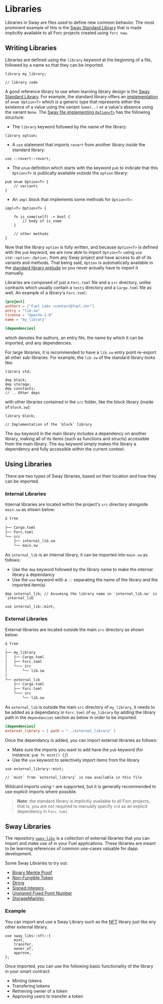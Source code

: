 # Libraries

Libraries in Sway are files used to define new common behavior. The most prominent example of this is the [Sway Standard Library](../introduction/standard_library.html) that is made implicitly available to all Forc projects created using `forc new`.
## Writing Libraries

Libraries are defined using the `library` keyword at the beginning of a file, followed by a name so that they can be imported.

```sway
library my_library;

// library code
```

A good reference library to use when learning library design is the [Sway Standard Library](../introduction/standard_library.html). For example, the standard library offers an [implementation](https://github.com/FuelLabs/sway/blob/master/sway-lib-std/src/option.sw) of `enum Option<T>` which is a generic type that represents either the existence of a value using the variant `Some(..)` or a value's absence using the variant `None`. The [Sway file implementing `Option<T>`](https://github.com/FuelLabs/sway/blob/master/sway-lib-std/src/option.sw) has the following structure:

* The `library` keyword followed by the name of the library:

```sway
library option;
```

* A `use` statement that imports `revert` from another library _inside_ the standard library:

```sway
use ::revert::revert;
```

* The `enum` definition which starts with the keyword `pub` to indicate that this `Option<T>` is publically available _outside_ the `option` library:

```sway
pub enum Option<T> {
    // variants
}
```

* An `impl` block that implements some methods for `Option<T>`:

```sway
impl<T> Option<T> {

    fn is_some(self) -> bool {
        // body of is_some
    }

    // other methods
}
```

Now that the library `option` is fully written, and because `Option<T>` is defined with the `pub` keyword, we are now able to import `Option<T>` using `use std::option::Option;` from any Sway project and have access to all of its variants and methods. That being said, `Option` is automatically available in the [standard library prelude](../introduction/standard_library.md#standard-library-prelude) so you never actually have to import it manually.

Libraries are composed of just a `Forc.toml` file and a `src` directory, unlike contracts which usually contain a `tests` directory and a `Cargo.toml` file as well. An example of a library's `Forc.toml`:

```toml
[project]
authors = ["Fuel Labs <contact@fuel.sh>"]
entry = "lib.sw"
license = "Apache-2.0"
name = "my_library"

[dependencies]
```

which denotes the authors, an entry file, the name by which it can be imported, and any dependencies.

For large libraries, it is recommended to have a `lib.sw` entry point re-export all other sub-libraries. For example, the `lib.sw` of the standard library looks like:

```sway
library std;

dep block;
dep storage;
dep constants;
// .. Other deps
```

with other libraries contained in the `src` folder, like the block library (inside of `block.sw`):

```sway
library block;

// Implementation of the `block` library 
```

The `dep` keyword in the main library includes a dependency on another library, making all of its items (such as functions and structs) accessible from the main library. The `dep` keyword simply makes the library a dependency and fully accessible within the current context.

## Using Libraries

There are two types of Sway libraries, based on their location and how they can be imported.

### Internal Libraries

Internal libraries are located within the project's `src` directory alongside `main.sw` as shown below:

```bash
$ tree
.
├── Cargo.toml
├── Forc.toml
└── src
    ├── internal_lib.sw
    └── main.sw
```


As `internal_lib` is an internal library, it can be imported into `main.sw` as follows:
- Use the `dep` keyword followed by the library name to make the internal library a dependancy
- Use the `use` keyword with a `::` separating the name of the library and the imported item(s)

```sway
dep internal_lib; // Assuming the library name in `internal_lib.sw` is `internal_lib`

use internal_lib::mint;
```

### External Libraries

External libraries are located outside the main `src` directory as shown below:

```bash
$ tree
.
├── my_library
│   ├── Cargo.toml
│   ├── Forc.toml
│   └─── src
│       └── lib.sw
│
└── external_lib
    ├── Cargo.toml
    ├── Forc.toml
    └─── src
        └── lib.sw
```
        
As `external_lib` is outside the main `src` directory of `my_library`, it needs to be added as a dependancy in `Forc.toml` of `my_library` by adding the library path in the `dependancies` section as below in order to be imported:

```toml
[dependencies]
external_library = { path = "../external_library" }
```

Once the dependancy is added, you can import external libraries as follows:
- Make sure the imports you want to add have the `pub` keyword (for instance: `pub fn mint() {}`)
- Use the `use` keyword to selectively import items from the library

```sway
use external_library::mint;

// `mint` from `external_library` is now available in this file
```

Wildcard imports using `*` are supported, but it is generally recommended to use explicit imports where possible.

> **Note**: the standard library is implicitly available to all Forc projects, that is, you are not required to manually specify `std` as an explicit dependency in `Forc.toml`.

## Sway Libraries

The repository [`sway-libs`](https://github.com/FuelLabs/sway-libs/tree/master/sway_libs/) is a collection of external libraries that you can import and make use of in your Fuel applications. These libraries are meant to be learning references of common use-cases valuable for dapp development.

Some Sway Libraries to try out:
- [Binary Merkle Proof](https://github.com/FuelLabs/sway-libs/blob/master/sway_libs/src/merkle_proof)
- [Non-Fungible Token](https://github.com/FuelLabs/sway-libs/tree/master/sway_libs/src/nft)
- [String](https://github.com/FuelLabs/sway-libs/blob/master/sway_libs/src/string)
- [Signed Integers](https://github.com/FuelLabs/sway-libs/blob/master/sway_libs/src/signed_integers)
- [Unsigned Fixed Point Number](https://github.com/mehtavishwa30/sway-libs/blob/master/sway_libs/src/fixed_point/ufp)
- [StorageMapVec](https://github.com/mehtavishwa30/sway-libs/blob/master/sway_libs/src/storagemapvec)

### Example

You can import and use a Sway Library such as the [NFT](https://github.com/FuelLabs/sway-libs/tree/master/sway_libs/src/nft) library just like any other external library.

```sway
use sway_libs::nft::{
    mint,
    transfer,
    owner_of,
    approve,
};
```
Once imported, you can use the following basic functionality of the library in your smart contract:
- Minting tokens
- Transfering tokens
- Retrieving owner of a token
- Approving users to transfer a token
